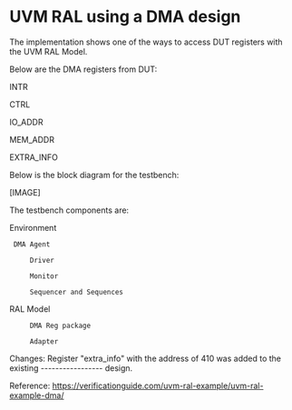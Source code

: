# UVM RAL using a DMA design

The implementation shows one of the ways to access DUT registers with the UVM RAL Model.


Below are the DMA registers from DUT:

INTR

CTRL

IO_ADDR

MEM_ADDR

EXTRA_INFO


Below is the block diagram for the testbench:

[IMAGE]


The testbench components are:

Environment

     DMA Agent
  
         Driver
      
         Monitor
      
         Sequencer and Sequences
      
   RAL Model
  
         DMA Reg package
      
         Adapter
      
Changes:
Register "extra_info" with the address of 410 was added to the existing ----------------- design.

Reference:
https://verificationguide.com/uvm-ral-example/uvm-ral-example-dma/
